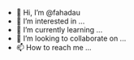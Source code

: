 - 👋 Hi, I’m @fahadau
- 👀 I’m interested in ...
- 🌱 I’m currently learning ...
- 💞️ I’m looking to collaborate on ...
- 📫 How to reach me ...

<!---
fahadau/fahadau is a ✨ special ✨ repository because its `README.md` (this file) appears on your GitHub profile.
You can click the Preview link to take a look at your changes.
--->
